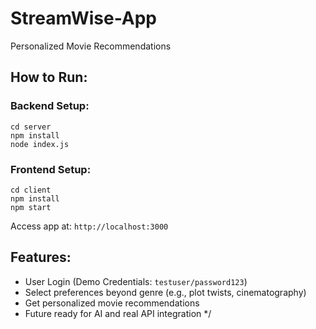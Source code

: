 # StreamWise-App

Personalized Movie Recommendations

## How to Run:

### Backend Setup:
```
cd server
npm install
node index.js
```

### Frontend Setup:
```
cd client
npm install
npm start
```

Access app at: `http://localhost:3000`

## Features:
- User Login (Demo Credentials: `testuser/password123`)
- Select preferences beyond genre (e.g., plot twists, cinematography)
- Get personalized movie recommendations
- Future ready for AI and real API integration
*/

